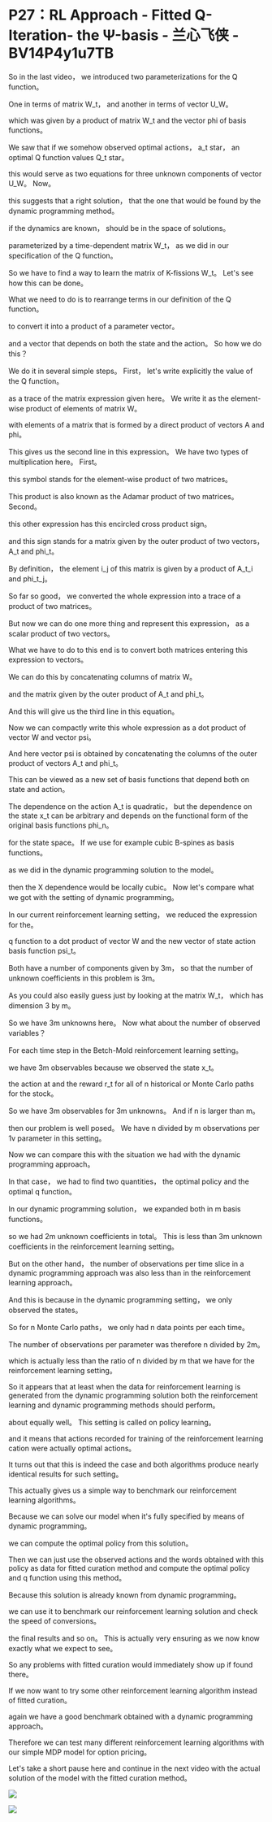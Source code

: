 # P27：RL Approach - Fitted Q-Iteration- the Ψ-basis - 兰心飞侠 - BV14P4y1u7TB

 So in the last video， we introduced two parameterizations for the Q function。

 One in terms of matrix W_t， and another in terms of vector U_W。

 which was given by a product of matrix W_t and the vector phi of basis functions。

 We saw that if we somehow observed optimal actions， a_t star， an optimal Q function values Q_t star。

 this would serve as two equations for three unknown components of vector U_W。 Now。

 this suggests that a right solution， that the one that would be found by the dynamic programming method。

 if the dynamics are known， should be in the space of solutions。

 parameterized by a time-dependent matrix W_t， as we did in our specification of the Q function。

 So we have to find a way to learn the matrix of K-fissions W_t。 Let's see how this can be done。

 What we need to do is to rearrange terms in our definition of the Q function。

 to convert it into a product of a parameter vector。

 and a vector that depends on both the state and the action。 So how we do this？

 We do it in several simple steps。 First， let's write explicitly the value of the Q function。

 as a trace of the matrix expression given here。 We write it as the element-wise product of elements of matrix W。

 with elements of a matrix that is formed by a direct product of vectors A and phi。

 This gives us the second line in this expression。 We have two types of multiplication here。 First。

 this symbol stands for the element-wise product of two matrices。

 This product is also known as the Adamar product of two matrices。 Second。

 this other expression has this encircled cross product sign。

 and this sign stands for a matrix given by the outer product of two vectors， A_t and phi_t。

 By definition， the element i_j of this matrix is given by a product of A_t_i and phi_t_j。

 So far so good， we converted the whole expression into a trace of a product of two matrices。

 But now we can do one more thing and represent this expression， as a scalar product of two vectors。

 What we have to do to this end is to convert both matrices entering this expression to vectors。

 We can do this by concatenating columns of matrix W。

 and the matrix given by the outer product of A_t and phi_t。

 And this will give us the third line in this equation。

 Now we can compactly write this whole expression as a dot product of vector W and vector psi。

 And here vector psi is obtained by concatenating the columns of the outer product of vectors A_t and phi_t。

 This can be viewed as a new set of basis functions that depend both on state and action。

 The dependence on the action A_t is quadratic， but the dependence on the state x_t can be arbitrary and depends on the functional form of the original basis functions phi_n。

 for the state space。 If we use for example cubic B-spines as basis functions。

 as we did in the dynamic programming solution to the model。

 then the X dependence would be locally cubic。 Now let's compare what we got with the setting of dynamic programming。

 In our current reinforcement learning setting， we reduced the expression for the。

 q function to a dot product of vector W and the new vector of state action basis function psi_t。

 Both have a number of components given by 3m， so that the number of unknown coefficients in this problem is 3m。

 As you could also easily guess just by looking at the matrix W_t， which has dimension 3 by m。

 So we have 3m unknowns here。 Now what about the number of observed variables？

 For each time step in the Betch-Mold reinforcement learning setting。

 we have 3m observables because we observed the state x_t。

 the action at and the reward r_t for all of n historical or Monte Carlo paths for the stock。

 So we have 3m observables for 3m unknowns。 And if n is larger than m。

 then our problem is well posed。 We have n divided by m observations per 1v parameter in this setting。

 Now we can compare this with the situation we had with the dynamic programming approach。

 In that case， we had to find two quantities， the optimal policy and the optimal q function。

 In our dynamic programming solution， we expanded both in m basis functions。

 so we had 2m unknown coefficients in total。 This is less than 3m unknown coefficients in the reinforcement learning setting。

 But on the other hand， the number of observations per time slice in a dynamic programming approach was also less than in the reinforcement learning approach。

 And this is because in the dynamic programming setting， we only observed the states。

 So for n Monte Carlo paths， we only had n data points per each time。

 The number of observations per parameter was therefore n divided by 2m。

 which is actually less than the ratio of n divided by m that we have for the reinforcement learning setting。

 So it appears that at least when the data for reinforcement learning is generated from the dynamic programming solution both the reinforcement learning and dynamic programming methods should perform。

 about equally well。 This setting is called on policy learning。

 and it means that actions recorded for training of the reinforcement learning cation were actually optimal actions。

 It turns out that this is indeed the case and both algorithms produce nearly identical results for such setting。

 This actually gives us a simple way to benchmark our reinforcement learning algorithms。

 Because we can solve our model when it's fully specified by means of dynamic programming。

 we can compute the optimal policy from this solution。

 Then we can just use the observed actions and the words obtained with this policy as data for fitted curation method and compute the optimal policy and q function using this method。

 Because this solution is already known from dynamic programming。

 we can use it to benchmark our reinforcement learning solution and check the speed of conversions。

 the final results and so on。 This is actually very ensuring as we now know exactly what we expect to see。

 So any problems with fitted curation would immediately show up if found there。

 If we now want to try some other reinforcement learning algorithm instead of fitted curation。

 again we have a good benchmark obtained with a dynamic programming approach。

 Therefore we can test many different reinforcement learning algorithms with our simple MDP model for option pricing。

 Let's take a short pause here and continue in the next video with the actual solution of the model with the fitted curation method。



![](img/06e2e0050b82f5416f388b1b7f6c3663_1.png)

![](img/06e2e0050b82f5416f388b1b7f6c3663_2.png)